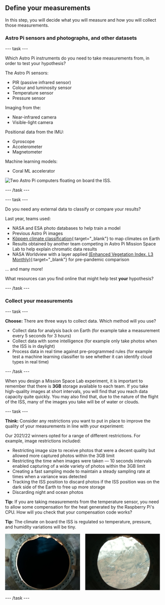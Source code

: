 ## Define your measurements

In this step, you will decide what you will measure and how you will collect those measurements. 

### Astro Pi sensors and photographs, and other datasets

--- task ---

Which Astro Pi instruments do you need to take measurements from, in order to test your hypothesis?

The Astro Pi sensors:
+ PIR (passive infrared sensor)
+ Colour and luminosity sensor
+ Temperature sensor
+ Pressure sensor

Imaging from the:
+ Near-infrared camera
+ Visible-light camera 

Positional data from the IMU:
+ Gyroscope 
+ Accelerometer
+ Magnetometer

Machine learning models:
+ Coral ML accelerator

![Two Astro Pi computers floating on board the ISS.](images/AP_spin.gif)

--- /task ---

--- task ---

Do you need any external data to classify or compare your results?

Last year, teams used: 

+ NASA and ESA photo databases to help train a model 
+ Previous Astro Pi images
+ [Köppen climate classification](https://en.wikipedia.org/wiki/K%C3%B6ppen_climate_classification){:target="_blank"} to map climates on Earth 
+ Results obtained by another team competing in Astro Pi Mission Space Lab to help explain chromatic data results
+ NASA Worldview with a layer applied [(Enhanced Vegetation Index, L3 Monthly)](https://lpdaac.usgs.gov/products/mod13a3v061/){:target="_blank"} for pre-pandemic comparison  

... and many more!

What resources can you find online that might help test **your** hypothesis?

--- /task ---

### Collect your measurements

--- task ---

**Choose:** There are three ways to collect data. Which method will you use? 
+ Collect data for analysis back on Earth (for example take a measurement every 5 seconds for 3 hours)
+ Collect data with some intelligence (for example only take photos when the ISS is in daylight)
+ Process data in real time against pre-programmed rules (for example test a machine learning classifier to see whether it can identify cloud types in real time)

--- /task ---

When you design a Mission Space Lab experiment, it is important to remember that there is **3GB** storage available to each team. If you take high-quality images at short intervals, you will find that you reach data capacity quite quickly. You may also find that, due to the nature of the flight of the ISS, many of the images you take will be of water or clouds.

--- task ---

**Think:** Consider any restrictions you want to put in place to improve the quality of your measurements in line with your experiment: 

Our 2021/22 winners opted for a range of different restrictions. For example, image restrictions included:
+ Restricting image size to receive photos that were a decent quality but allowed more captured photos within the 3GB limit 
+ Restricting the time when images were taken &mdash; 10 seconds intervals enabled capturing of a wide variety of photos within the 3GB limit 
+ Creating a fast sampling mode to maintain a steady sampling rate at times when a variance was detected 
+ Tracking the ISS position to discard photos if the ISS position was on the dark side of the Earth to free up more storage 
+ Discarding night and ocean photos

**Tip:** If you are taking measurements from the temperature sensor, you need to allow some compensation for the heat generated by the Raspberry Pi's CPU. How will you check that your compensation code works?

**Tip:** The climate on board the ISS is regulated so temperature, pressure, and humidity variations will be tiny. 

![Two images one most likely to be sea and the other most likely to be land.](images/land-probability.png)

--- /task ---

